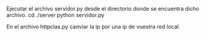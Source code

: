 Ejecutar el archivo servidor.py desde el directorio donde se encuentra dicho archivo.
cd ./server
python servidor.py

En el archivo httpclas.py canviar la ip por una ip de vuestra red local.
